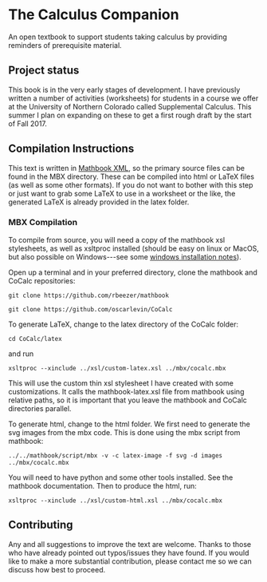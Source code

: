 The Calculus Companion
=============

An open textbook to support students taking calculus by providing reminders of prerequisite material.

## Project status

This book is in the very early stages of development.  I have previously written a number of activities (worksheets) for students in a course we offer at the University of Northern Colorado called Supplemental Calculus.  This summer I plan on expanding on these to get a first rough draft by the start of Fall 2017.

## Compilation Instructions

This text is written in [Mathbook XML](http://mathbook.pugetsound.edu), so the primary source files can be found in the MBX directory.  These can be compiled into html or LaTeX files (as well as some other formats).  If you do not want to bother with this step or just want to grab some LaTeX to use in a worksheet or the like, the generated LaTeX is already provided in the latex folder.

### MBX Compilation

To compile from source, you will need a copy of the mathbook xsl stylesheets, as well as xsltproc installed (should be easy on linux or MacOS, but also possible on Windows---see some [windows installation notes](http://mathbook.pugetsound.edu/doc/author-guide/html/windows-install-notes.html)).

Open up a terminal and in your preferred directory, clone the mathbook and CoCalc repositories:

`git clone https://github.com/rbeezer/mathbook`

`git clone https://github.com/oscarlevin/CoCalc`

To generate LaTeX, change to the latex directory of the CoCalc folder:

`cd CoCalc/latex`


and run


`xsltproc --xinclude ../xsl/custom-latex.xsl ../mbx/cocalc.mbx`

This will use the custom thin xsl stylesheet I have created with some customizations.  It calls the mathbook-latex.xsl file from mathbook using relative paths, so it is important that you leave the mathbook and CoCalc directories parallel.

To generate html, change to the html folder.  We first need to generate the svg images from the mbx code.  This is done using the mbx script from mathbook:

`../../mathbook/script/mbx -v -c latex-image -f svg -d images ../mbx/cocalc.mbx`

You will need to have python and some other tools installed.  See the mathbook documentation.  Then to produce the html, run:

`xsltproc --xinclude ../xsl/custom-html.xsl ../mbx/cocalc.mbx`

## Contributing

Any and all suggestions to improve the text are welcome.  Thanks to those who have already pointed out typos/issues they have found.  If you would like to make a more substantial contribution, please contact me so we can discuss how best to proceed.
